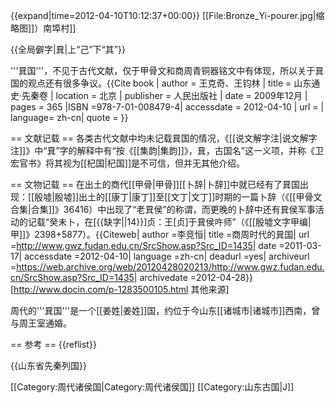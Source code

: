 {{expand|time=2012-04-10T10:12:37+00:00}}
[[File:Bronze_Yi-pourer.jpg|缩略图]]）南埠村]]

{{全局僻字|㠱|上“己”下“其”}}

'''㠱国'''，不见于古代文献，仅于甲骨文和商周青铜器铭文中有体现，所以关于㠱国的观点还有很多争议。<ref>{{Cite book | author = 王克奇、王钧林 | title = 山东通史·先秦卷 | location = 北京 | publisher = 人民出版社 | date = 2009年12月 | pages = 365 |ISBN =978-7-01-008479-4| accessdate = 2012-04-10 | url = | language= zh-cn| quote =  }}</ref>

== 文献记载 ==
各类古代文献中均未记载㠱国的情况，《[[说文解字注|说文解字注]]》中“㠱”字的解释中有“按《[[集韵|集韵]]》，㠱，古国名”这一义项，并称《卫宏官书》将其视为[[杞国|杞国]]是不可信，但并无其他介绍。

== 文物记载 ==
在出土的商代[[甲骨|甲骨]][[卜辞|卜辞]]中就已经有了㠱国出现：[[殷墟|殷墟]]出土的[[康丁|康丁]]至[[文丁|文丁]]时期的一篇卜辞（《[[甲骨文合集|合集]]》36416）中出现了“老㠱侯”的称谓，而更晚的卜辞中还有㠱侯军事活动的记载“癸未卜，在[{{缺字||14}}]贞：王[贞]于㠱侯吘师”（《[[殷墟文字甲编|甲]]》2398+5877）。<ref name=li>{{Citeweb| author =李竞恒| title =商周时代的㠱国| url =http://www.gwz.fudan.edu.cn/SrcShow.asp?Src_ID=1435| date =2011-03-17| accessdate =2012-04-10| language =zh-cn| deadurl =yes| archiveurl =https://web.archive.org/web/20120428020213/http://www.gwz.fudan.edu.cn/SrcShow.asp?Src_ID=1435| archivedate =2012-04-28}}[http://www.docin.com/p-1283500105.html 其他来源]</ref>

周代的'''㠱国'''是一个[[姜姓|姜姓]]国，约位于今山东[[诸城市|诸城市]]西南，曾与周王室通婚。

== 参考 ==
{{reflist}}

{{山东省先秦列国}}

[[Category:周代诸侯国|Category:周代诸侯国]]
[[Category:山东古国|J]]